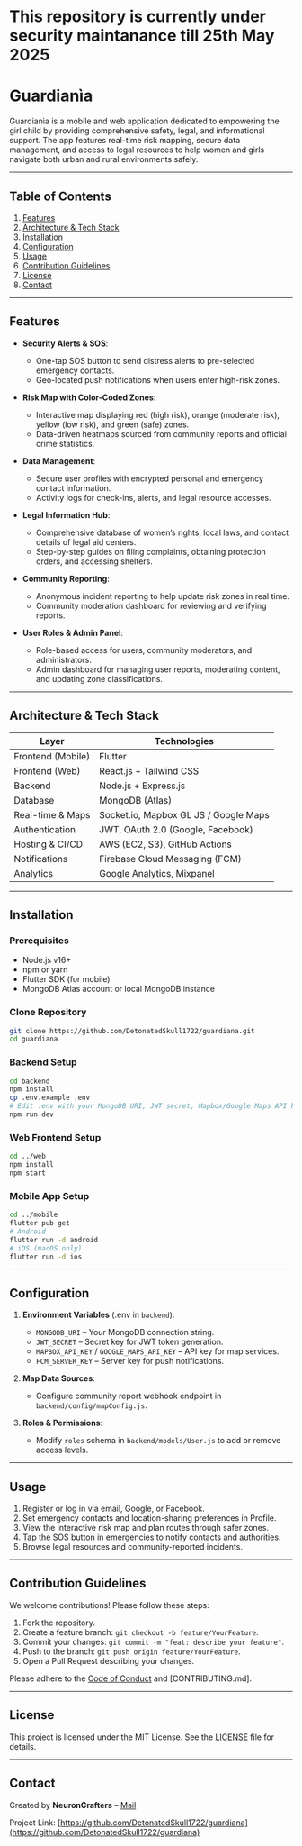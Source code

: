 # This repository is currently under security maintanance till 25th May 2025
# Guardianìa

Guardianìa is a mobile and web application dedicated to empowering the girl child by providing comprehensive safety, legal, and informational support. The app features real-time risk mapping, secure data management, and access to legal resources to help women and girls navigate both urban and rural environments safely.

---

## Table of Contents

1. [Features](#features)
2. [Architecture & Tech Stack](#architecture--tech-stack)
3. [Installation](#installation)
4. [Configuration](#configuration)
5. [Usage](#usage)
6. [Contribution Guidelines](#contribution-guidelines)
7. [License](#license)
8. [Contact](#contact)

---

## Features

- **Security Alerts & SOS**: 
  - One-tap SOS button to send distress alerts to pre-selected emergency contacts.
  - Geo-located push notifications when users enter high-risk zones.

- **Risk Map with Color-Coded Zones**:  
  - Interactive map displaying red (high risk), orange (moderate risk), yellow (low risk), and green (safe) zones.
  - Data-driven heatmaps sourced from community reports and official crime statistics.

- **Data Management**:  
  - Secure user profiles with encrypted personal and emergency contact information.
  - Activity logs for check-ins, alerts, and legal resource accesses.

- **Legal Information Hub**:  
  - Comprehensive database of women’s rights, local laws, and contact details of legal aid centers.
  - Step-by-step guides on filing complaints, obtaining protection orders, and accessing shelters.

- **Community Reporting**:  
  - Anonymous incident reporting to help update risk zones in real time.
  - Community moderation dashboard for reviewing and verifying reports.

- **User Roles & Admin Panel**:  
  - Role-based access for users, community moderators, and administrators.
  - Admin dashboard for managing user reports, moderating content, and updating zone classifications.

---

## Architecture & Tech Stack

| Layer             | Technologies                          |
| ----------------- | ------------------------------------- |
| Frontend (Mobile) | Flutter                               |
| Frontend (Web)    | React.js + Tailwind CSS               |
| Backend           | Node.js + Express.js                  |
| Database          | MongoDB (Atlas)                       |
| Real-time & Maps  | Socket.io, Mapbox GL JS / Google Maps|
| Authentication    | JWT, OAuth 2.0 (Google, Facebook)     |
| Hosting & CI/CD   | AWS (EC2, S3), GitHub Actions         |
| Notifications     | Firebase Cloud Messaging (FCM)        |
| Analytics         | Google Analytics, Mixpanel            |

---

## Installation

### Prerequisites

- Node.js v16+
- npm or yarn
- Flutter SDK (for mobile)
- MongoDB Atlas account or local MongoDB instance

### Clone Repository
```bash
git clone https://github.com/DetonatedSkull1722/guardiana.git
cd guardiana
```

### Backend Setup
```bash
cd backend
npm install
cp .env.example .env
# Edit .env with your MongoDB URI, JWT secret, Mapbox/Google Maps API keys, FCM credentials
npm run dev
```

### Web Frontend Setup
```bash
cd ../web
npm install
npm start
```

### Mobile App Setup
```bash
cd ../mobile
flutter pub get
# Android
flutter run -d android
# iOS (macOS only)
flutter run -d ios
```

---

## Configuration

1. **Environment Variables** (.env in `backend`):
   - `MONGODB_URI` – Your MongoDB connection string.
   - `JWT_SECRET` – Secret key for JWT token generation.
   - `MAPBOX_API_KEY` / `GOOGLE_MAPS_API_KEY` – API key for map services.
   - `FCM_SERVER_KEY` – Server key for push notifications.

2. **Map Data Sources**:
   - Configure community report webhook endpoint in `backend/config/mapConfig.js`.

3. **Roles & Permissions**:
   - Modify `roles` schema in `backend/models/User.js` to add or remove access levels.

---

## Usage

1. Register or log in via email, Google, or Facebook.
2. Set emergency contacts and location-sharing preferences in Profile.
3. View the interactive risk map and plan routes through safer zones.
4. Tap the SOS button in emergencies to notify contacts and authorities.
5. Browse legal resources and community-reported incidents.

---

## Contribution Guidelines

We welcome contributions! Please follow these steps:

1. Fork the repository.
2. Create a feature branch: `git checkout -b feature/YourFeature`.
3. Commit your changes: `git commit -m "feat: describe your feature"`.
4. Push to the branch: `git push origin feature/YourFeature`.
5. Open a Pull Request describing your changes.

Please adhere to the [Code of Conduct](./CODE_OF_CONDUCT.md) and [CONTRIBUTING.md].

---

## License

This project is licensed under the MIT License. See the [LICENSE](./LICENSE) file for details.

---

## Contact

Created by **NeuronCrafters** – [Mail](mailto:pillaikiran88@gmail.com)

Project Link: [https://github.com/DetonatedSkull1722/guardiana](https://github.com/DetonatedSkull1722/guardiana)
